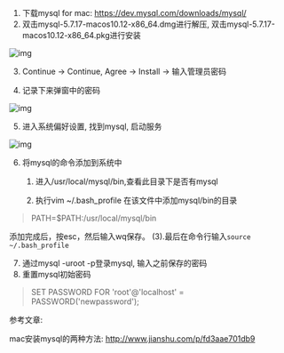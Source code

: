 1. 下载mysql for mac: <https://dev.mysql.com/downloads/mysql/>
2. 双击mysql-5.7.17-macos10.12-x86_64.dmg进行解压, 双击mysql-5.7.17-macos10.12-x86_64.pkg进行安装

![img](https://img-blog.csdn.net/20170208092830245?watermark/2/text/aHR0cDovL2Jsb2cuY3Nkbi5uZXQvcGFuc2FuZGF5/font/5a6L5L2T/fontsize/400/fill/I0JBQkFCMA==/dissolve/70/gravity/SouthEast)

3. Continue -> Continue, Agree -> Install -> 输入管理员密码


4. 记录下来弹窗中的密码

![img](https://img-blog.csdn.net/20170208092926818?watermark/2/text/aHR0cDovL2Jsb2cuY3Nkbi5uZXQvcGFuc2FuZGF5/font/5a6L5L2T/fontsize/400/fill/I0JBQkFCMA==/dissolve/70/gravity/SouthEast)

5.  进入系统偏好设置, 找到mysql, 启动服务

![img](https://img-blog.csdn.net/20170208092957553?watermark/2/text/aHR0cDovL2Jsb2cuY3Nkbi5uZXQvcGFuc2FuZGF5/font/5a6L5L2T/fontsize/400/fill/I0JBQkFCMA==/dissolve/70/gravity/SouthEast)

6. 将mysql的命令添加到系统中

   1) 进入/usr/local/mysql/bin,查看此目录下是否有mysql

   2) 执行vim ~/.bash_profile
       在该文件中添加mysql/bin的目录

> PATH=$PATH:/usr/local/mysql/bin

添加完成后，按esc，然后输入wq保存。
(3).最后在命令行输入`source ~/.bash_profile`

7. 通过mysql -uroot -p登录mysql, 输入之前保存的密码
8. 重置mysql初始密码

> SET PASSWORD FOR 'root'@'localhost' = PASSWORD('newpassword');  

参考文章:

mac安装mysql的两种方法: <http://www.jianshu.com/p/fd3aae701db9>